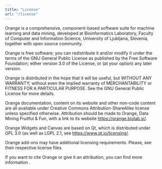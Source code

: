 ```yaml
---
title: "License"
url: "/license"
---
```


Orange is a comprehensive, component-based software suite for machine learning and data mining, developed at Bioinformatics Laboratory, Faculty of Computer and Information Science, University of Ljubljana, Slovenia, together with open source community.

Orange is free software; you can redistribute it and/or modify it under the terms of the GNU General Public License as published by the Free Software Foundation; either version 3.0 of the License, or (at your option) any later version.

Orange is distributed in the hope that it will be useful, but WITHOUT ANY WARRANTY; without even the implied warranty of MERCHANTABILITY or FITNESS FOR A PARTICULAR PURPOSE. See the GNU General Public License for more details.

Orange documentation, content on its website and other non-code content are all available under Creative Commons Attribution-ShareAlike license unless specified otherwise. Attribution should be made to Orange, Data Mining Fruitful & Fun, with a link to its website <a href="https://orange.biolab.si/">https://orange.biolab.si/</a>.

Orange Widgets and Canvas are based on Qt, which is distributed under GPL 3.0 (as well as LGPL 2.1, see <a href="https://www.qt.io/licensing/">https://www.qt.io/licensing/</a>.

Orange add-ons may have additional licensing requirements. Please, see their respective license files.

If you want to cite Orange or give it an attribution, you can find more information <Link url="/citation" name="here" />.
